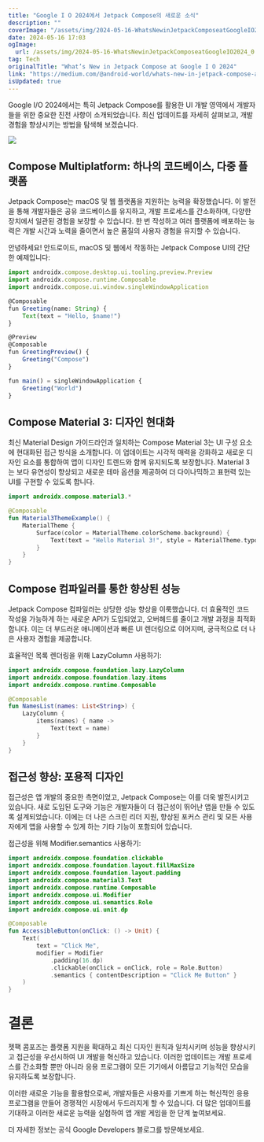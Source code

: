 ```yaml
---
title: "Google I O 2024에서 Jetpack Compose의 새로운 소식"
description: ""
coverImage: "/assets/img/2024-05-16-WhatsNewinJetpackComposeatGoogleIO2024_0.png"
date: 2024-05-16 17:03
ogImage: 
  url: /assets/img/2024-05-16-WhatsNewinJetpackComposeatGoogleIO2024_0.png
tag: Tech
originalTitle: "What’s New in Jetpack Compose at Google I O 2024"
link: "https://medium.com/@android-world/whats-new-in-jetpack-compose-at-google-i-o-2024-d3350d2e3745"
isUpdated: true
---
```





Google I/O 2024에서는 특히 Jetpack Compose를 활용한 UI 개발 영역에서 개발자들을 위한 중요한 진전 사항이 소개되었습니다. 최신 업데이트를 자세히 살펴보고, 개발 경험을 향상시키는 방법을 탐색해 보겠습니다.

![](/assets/img/2024-05-16-WhatsNewinJetpackComposeatGoogleIO2024_0.png)

## Compose Multiplatform: 하나의 코드베이스, 다중 플랫폼

Jetpack Compose는 macOS 및 웹 플랫폼을 지원하는 능력을 확장했습니다. 이 발전을 통해 개발자들은 공유 코드베이스를 유지하고, 개발 프로세스를 간소화하며, 다양한 장치에서 일관된 경험을 보장할 수 있습니다. 한 번 작성하고 여러 플랫폼에 배포하는 능력은 개발 시간과 노력을 줄이면서 높은 품질의 사용자 경험을 유지할 수 있습니다.

<div class="content-ad"></div>

안녕하세요! 안드로이드, macOS 및 웹에서 작동하는 Jetpack Compose UI의 간단한 예제입니다:

```js
import androidx.compose.desktop.ui.tooling.preview.Preview
import androidx.compose.runtime.Composable
import androidx.compose.ui.window.singleWindowApplication

@Composable
fun Greeting(name: String) {
    Text(text = "Hello, $name!")
}

@Preview
@Composable
fun GreetingPreview() {
    Greeting("Compose")
}

fun main() = singleWindowApplication {
    Greeting("World")
}
```

## Compose Material 3: 디자인 현대화

최신 Material Design 가이드라인과 일치하는 Compose Material 3는 UI 구성 요소에 현대화된 접근 방식을 소개합니다. 이 업데이트는 시각적 매력을 강화하고 새로운 디자인 요소를 통합하여 앱이 디자인 트렌드와 함께 유지되도록 보장합니다. Material 3는 보다 유연성이 향상되고 새로운 테마 옵션을 제공하여 더 다이나믹하고 표현력 있는 UI를 구현할 수 있도록 합니다.

<div class="content-ad"></div>

```kotlin
import androidx.compose.material3.*

@Composable
fun Material3ThemeExample() {
    MaterialTheme {
        Surface(color = MaterialTheme.colorScheme.background) {
            Text(text = "Hello Material 3!", style = MaterialTheme.typography.h4)
        }
    }
}
```

## Compose 컴파일러를 통한 향상된 성능

Jetpack Compose 컴파일러는 상당한 성능 향상을 이룩했습니다. 더 효율적인 코드 작성을 가능하게 하는 새로운 API가 도입되었고, 오버헤드를 줄이고 개발 과정을 최적화합니다. 이는 더 부드러운 애니메이션과 빠른 UI 렌더링으로 이어지며, 궁극적으로 더 나은 사용자 경험을 제공합니다.

효율적인 목록 렌더링을 위해 LazyColumn 사용하기: 


<div class="content-ad"></div>

```kotlin
import androidx.compose.foundation.lazy.LazyColumn
import androidx.compose.foundation.lazy.items
import androidx.compose.runtime.Composable

@Composable
fun NamesList(names: List<String>) {
    LazyColumn {
        items(names) { name ->
            Text(text = name)
        }
    }
}
```

## 접근성 향상: 포용적 디자인

접근성은 앱 개발의 중요한 측면이었고, Jetpack Compose는 이를 더욱 발전시키고 있습니다. 새로 도입된 도구와 기능은 개발자들이 더 접근성이 뛰어난 앱을 만들 수 있도록 설계되었습니다. 이에는 더 나은 스크린 리더 지원, 향상된 포커스 관리 및 모든 사용자에게 앱을 사용할 수 있게 하는 기타 기능이 포함되어 있습니다.

접근성을 위해 Modifier.semantics 사용하기:


<div class="content-ad"></div>

```kotlin
import androidx.compose.foundation.clickable
import androidx.compose.foundation.layout.fillMaxSize
import androidx.compose.foundation.layout.padding
import androidx.compose.material3.Text
import androidx.compose.runtime.Composable
import androidx.compose.ui.Modifier
import androidx.compose.ui.semantics.Role
import androidx.compose.ui.unit.dp

@Composable
fun AccessibleButton(onClick: () -> Unit) {
    Text(
        text = "Click Me",
        modifier = Modifier
            .padding(16.dp)
            .clickable(onClick = onClick, role = Role.Button)
            .semantics { contentDescription = "Click Me Button" }
    )
}
```

# 결론

젯팩 콤포즈는 플랫폼 지원을 확대하고 최신 디자인 원칙과 일치시키며 성능을 향상시키고 접근성을 우선시하여 UI 개발을 혁신하고 있습니다. 이러한 업데이트는 개발 프로세스를 간소화할 뿐만 아니라 응용 프로그램이 모든 기기에서 아름답고 기능적인 모습을 유지하도록 보장합니다.

이러한 새로운 기능을 활용함으로써, 개발자들은 사용자를 기쁘게 하는 혁신적인 응용 프로그램을 만들어 경쟁적인 시장에서 두드러지게 할 수 있습니다. 더 많은 업데이트를 기대하고 이러한 새로운 능력을 실험하여 앱 개발 게임을 한 단계 높여보세요.


<div class="content-ad"></div>

더 자세한 정보는 공식 Google Developers 블로그를 방문해보세요.